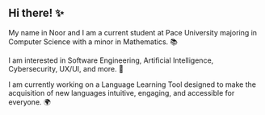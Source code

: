 ## Hi there! ✨ 

My name in Noor and I am a current student at Pace University majoring in Computer Science with a minor in Mathematics. 📚

I am interested in Software Engineering, Artificial Intelligence, Cybersecurity, UX/UI, and more. 🌟

I am currently working on a Language Learning Tool designed to make the acquisition of new languages intuitive, engaging, and accessible for everyone. 🌍



<!--
**noorulhuda455/noorulhuda455** is a ✨ _special_ ✨ repository because its `README.md` (this file) appears on your GitHub profile.






 
Here are some ideas to get you started:

- 🔭 I’m currently working on ...
- 🌱 I’m currently learning ...
- 👯 I’m looking to collaborate on ...
- 🤔 I’m looking for help with ...
- 💬 Ask me about ...
- 📫 How to reach me: ...
- 😄 Pronouns: ...
- ⚡ Fun fact: ...
-->

